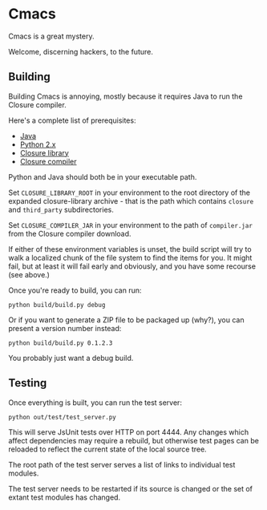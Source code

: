 Cmacs
=====

Cmacs is a great mystery.

Welcome, discerning hackers, to the future.

Building
--------

Building Cmacs is annoying, mostly because it requires Java to run the
Closure compiler.

Here's a complete list of prerequisites:

  * [Java](https://java.com/en/download/manual.jsp)
  * [Python 2.x](https://www.python.org/)
  * [Closure library](https://github.com/google/closure-library/)
  * [Closure compiler](http://dl.google.com/closure-compiler/compiler-latest.zip)

Python and Java should both be in your executable path.

Set `CLOSURE_LIBRARY_ROOT` in your environment to the root directory of the
expanded closure-library archive - that is the path which contains
`closure` and `third_party` subdirectories.

Set `CLOSURE_COMPILER_JAR` in your environment to the path of `compiler.jar`
from the Closure compiler download.

If either of these environment variables is unset, the build script will try to
walk a localized chunk of the file system to find the items for you. It might
fail, but at least it will fail early and obviously, and you have some recourse
(see above.)

Once you're ready to build, you can run:

    python build/build.py debug

Or if you want to generate a ZIP file to be packaged up (why?), you can present
a version number instead:

    python build/build.py 0.1.2.3

You probably just want a debug build.

Testing
-------

Once everything is built, you can run the test server:

    python out/test/test_server.py

This will serve JsUnit tests over HTTP on port 4444. Any changes which affect
dependencies may require a rebuild, but otherwise test pages can be reloaded
to reflect the current state of the local source tree.

The root path of the test server serves a list of links to individual test
modules.

The test server needs to be restarted if its source is changed or the set
of extant test modules has changed.
